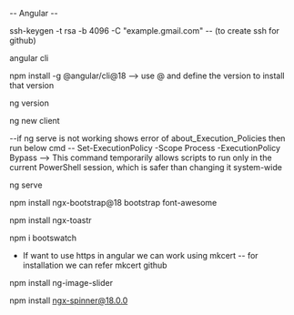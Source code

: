 -- Angular --

ssh-keygen -t rsa -b 4096 -C "example.gmail.com" -- (to create ssh for github)

angular cli

npm install -g @angular/cli@18  -->   use @ and define the version to install that version

ng version 

ng new client

--if ng serve is not working shows error of about_Execution_Policies then run below cmd --
Set-ExecutionPolicy -Scope Process -ExecutionPolicy Bypass   -->  This command temporarily allows scripts to run only in the current PowerShell session, which is safer than changing it system-wide

ng serve

npm install ngx-bootstrap@18 bootstrap font-awesome

npm install ngx-toastr

npm i bootswatch

* If want to use https in angular we can work using mkcert -- for installation we can refer mkcert github

npm install ng-image-slider

npm install ngx-spinner@18.0.0
